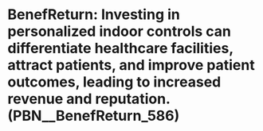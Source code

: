 # BenefReturn: __Investing in personalized indoor controls can differentiate healthcare facilities, attract patients, and improve patient outcomes, leading to increased revenue and reputation.__ (PBN__BenefReturn_586)

